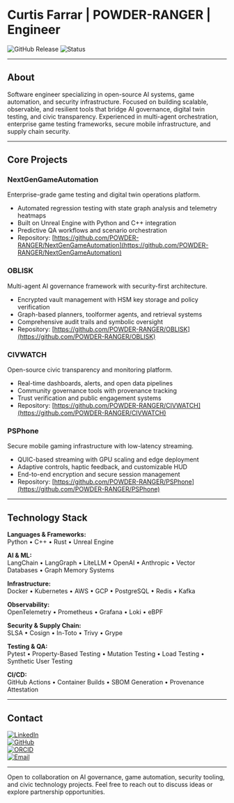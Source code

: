 # Curtis Farrar | POWDER-RANGER | Engineer

![GitHub Release](https://img.shields.io/github/v/release/POWDER-RANGER/POWDER-RANGER?display_name=tag&labelColor=2b2b2b&color=4a9eff)
![Status](https://img.shields.io/badge/status-active-success?labelColor=2b2b2b)

---

## About

Software engineer specializing in open-source AI systems, game automation, and security infrastructure. Focused on building scalable, observable, and resilient tools that bridge AI governance, digital twin testing, and civic transparency. Experienced in multi-agent orchestration, enterprise game testing frameworks, secure mobile infrastructure, and supply chain security.

---

## Core Projects

### NextGenGameAutomation
Enterprise-grade game testing and digital twin operations platform.
- Automated regression testing with state graph analysis and telemetry heatmaps
- Built on Unreal Engine with Python and C++ integration
- Predictive QA workflows and scenario orchestration
- Repository: [https://github.com/POWDER-RANGER/NextGenGameAutomation](https://github.com/POWDER-RANGER/NextGenGameAutomation)

### OBLISK
Multi-agent AI governance framework with security-first architecture.
- Encrypted vault management with HSM key storage and policy verification
- Graph-based planners, toolformer agents, and retrieval systems
- Comprehensive audit trails and symbolic oversight
- Repository: [https://github.com/POWDER-RANGER/OBLISK](https://github.com/POWDER-RANGER/OBLISK)

### CIVWATCH
Open-source civic transparency and monitoring platform.
- Real-time dashboards, alerts, and open data pipelines
- Community governance tools with provenance tracking
- Trust verification and public engagement systems
- Repository: [https://github.com/POWDER-RANGER/CIVWATCH](https://github.com/POWDER-RANGER/CIVWATCH)

### PSPhone
Secure mobile gaming infrastructure with low-latency streaming.
- QUIC-based streaming with GPU scaling and edge deployment
- Adaptive controls, haptic feedback, and customizable HUD
- End-to-end encryption and secure session management
- Repository: [https://github.com/POWDER-RANGER/PSPhone](https://github.com/POWDER-RANGER/PSPhone)

---

## Technology Stack

**Languages & Frameworks:**  
Python • C++ • Rust • Unreal Engine

**AI & ML:**  
LangChain • LangGraph • LiteLLM • OpenAI • Anthropic • Vector Databases • Graph Memory Systems

**Infrastructure:**  
Docker • Kubernetes • AWS • GCP • PostgreSQL • Redis • Kafka

**Observability:**  
OpenTelemetry • Prometheus • Grafana • Loki • eBPF

**Security & Supply Chain:**  
SLSA • Cosign • In-Toto • Trivy • Grype

**Testing & QA:**  
Pytest • Property-Based Testing • Mutation Testing • Load Testing • Synthetic User Testing

**CI/CD:**  
GitHub Actions • Container Builds • SBOM Generation • Provenance Attestation

---

## Contact

[![LinkedIn](https://img.shields.io/badge/LinkedIn-Connect-0077B5?logo=linkedin&logoColor=white&labelColor=2b2b2b)](https://www.linkedin.com/in/curtis-farrar)  
[![GitHub](https://img.shields.io/badge/GitHub-Follow-181717?logo=github&logoColor=white&labelColor=2b2b2b)](https://github.com/POWDER-RANGER)  
[![ORCID](https://img.shields.io/badge/ORCID-Profile-A6CE39?logo=orcid&logoColor=white&labelColor=2b2b2b)](https://orcid.org/0009-0008-9273-2458)  
[![Email](https://img.shields.io/badge/Email-Contact-EA4335?logo=gmail&logoColor=white&labelColor=2b2b2b)](mailto:curtiscf2006@gmail.com)

---

Open to collaboration on AI governance, game automation, security tooling, and civic technology projects. Feel free to reach out to discuss ideas or explore partnership opportunities.
